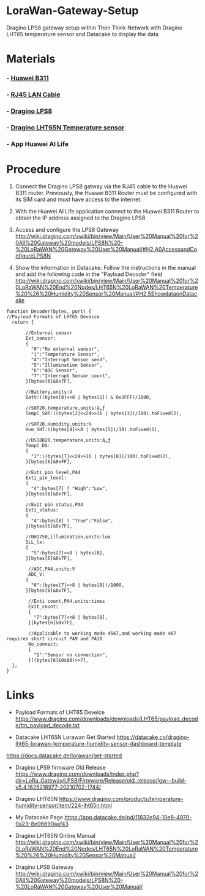 # LoraWan-Gateway-Setup
Dragino LPS8 gateway setup within Then Think Network with Dragino LHT65 temperature sensor and Datacake to display the data

# Materials

### -  <a target="_blank" href="https://www.amazon.es/HUAWEI-51060DYE-B311-221-LTE-CPE/dp/B07TK2X6NS/ref=sr_1_1?crid=1HETXX50JSXSX&amp;keywords=huawei+b311&amp;qid=1697994364&amp;sprefix=huawei+b311%252Caps%252C160&amp;sr=8-1&amp;ufe=app_do%253Aamzn1.fos.5e544547-1f8e-4072-8c08-ed563e39fc7d&_encoding=UTF8&tag=enkire-21&linkCode=ur2&linkId=55b34cb914aa5de6363ee744f44fb40b&camp=3638&creative=24630">Huawei B311</a>

### - <a target="_blank" href="https://www.amazon.es/D-Square-Ethernet-Internet-Repetidor-Ordenador/dp/B09XH3BW98/ref=sr_1_2_sspa?crid=129XWQYTR0N4G&amp;keywords=cable%252Brj45&amp;qid=1697994500&amp;sprefix=cable%252Brj%252Caps%252C193&amp;sr=8-2-spons&amp;sp_csd=d2lkZ2V0TmFtZT1zcF9hdGY&amp;th=1&_encoding=UTF8&tag=enkire-21&linkCode=ur2&linkId=e1cc09e1279cbf151f2e5c9739282a83&camp=3638&creative=24630">RJ45 LAN Cable</a>

### - <a target="_blank" href="https://www.amazon.es/MiaoMiao-Interior-Lorawan-Gateway-Service/dp/B091CC57ZT/ref=sr_1_fkmr0_1?__mk_es_ES=%25C3%2585M%25C3%2585%25C5%25BD%25C3%2595%25C3%2591&amp;crid=1KL7YYOOR0N65&amp;keywords=dragino+lps8&amp;qid=1697994631&amp;sprefix=dragino+lps8%252Caps%252C646&amp;sr=8-1-fkmr0&amp;ufe=app_do%253Aamzn1.fos.5e544547-1f8e-4072-8c08-ed563e39fc7d&_encoding=UTF8&tag=enkire-21&linkCode=ur2&linkId=de112ae3343f7043d7264827dba689b1&camp=3638&creative=24630">Dragino LPS8</a>

### - <a target="_blank" href="https://www.amazon.es/MiaoMiao-Interior-Lorawan-Gateway-Service/dp/B091CC57ZT/ref=sr_1_fkmr0_1?__mk_es_ES=%25C3%2585M%25C3%2585%25C5%25BD%25C3%2595%25C3%2591&amp;crid=1KL7YYOOR0N65&amp;keywords=dragino+lps8&amp;qid=1697994631&amp;sprefix=dragino+lps8%252Caps%252C646&amp;sr=8-1-fkmr0&amp;ufe=app_do%253Aamzn1.fos.5e544547-1f8e-4072-8c08-ed563e39fc7d&_encoding=UTF8&tag=enkire-21&linkCode=ur2&linkId=3b6b72d210ff3e64c8deb7a2c5941d0d&camp=3638&creative=24630">Dragino LHT65N Temperature sensor</a>

### - App Huawei AI Life

# Procedure

1. Connect the Dragino LPS8 gatway via the RJ45 cable to the Huawei B311 router. Previously, the Huawei B311 Router must be configured with its SIM card and must have access to the internet.
   
2. With the Huawei AI Life application connect to the Huawei B311 Router to obtain the IP address assigned to the Dragino LPS8

3. Access and configure the LPS8 Gateway
http://wiki.dragino.com/xwiki/bin/view/Main/User%20Manual%20for%20All%20Gateway%20models/LPS8N%20-%20LoRaWAN%20Gateway%20User%20Manual/#H2.A0AccessandConfigureLPS8N 

5. Show the information in Datacake. Follow the instructions in the manual and add the following code in the "Payload Decoder" field
http://wiki.dragino.com/xwiki/bin/view/Main/User%20Manual%20for%20LoRaWAN%20End%20Nodes/LHT65N%20LoRaWAN%20Temperature%20%26%20Humidity%20Sensor%20Manual/#H2.5ShowdataonDatacake
```
function Decoder(bytes, port) {
//Payload Formats of LHT65 Deveice
  return {
    
       //External sensor
       Ext_sensor:
       {
         "0":"No external sensor",
         "1":"Temperature Sensor",
         "4":"Interrupt Sensor send",
         "5":"Illumination Sensor",
         "6":"ADC Sensor",
         "7":"Interrupt Sensor count",
       }[bytes[6]&0x7F],
       
       //Battery,units:V
       BatV:((bytes[0]<<8 | bytes[1]) & 0x3FFF)/1000,
       
       //SHT20,temperature,units:â„ƒ
       TempC_SHT:((bytes[2]<<24>>16 | bytes[3])/100).toFixed(2),
       
       //SHT20,Humidity,units:%
       Hum_SHT:((bytes[4]<<8 | bytes[5])/10).toFixed(1),
       
       //DS18B20,temperature,units:â„ƒ
       TempC_DS:
       {
         "1":((bytes[7]<<24>>16 | bytes[8])/100).toFixed(2),
       }[bytes[6]&0xFF],       
       
       //Exti pin level,PA4
       Exti_pin_level:
       {
         "4":bytes[7] ? "High":"Low",
       }[bytes[6]&0x7F], 
       
       //Exit pin status,PA4
       Exti_status:
       {
         "4":bytes[8] ? "True":"False",
       }[bytes[6]&0x7F],    
       
       //BH1750,illumination,units:lux
       ILL_lx:
       {
         "5":bytes[7]<<8 | bytes[8],
       }[bytes[6]&0x7F],  

        //ADC,PA4,units:V
        ADC_V:
       {
         "6":(bytes[7]<<8 | bytes[8])/1000,
       }[bytes[6]&0x7F],  
       
        //Exti count,PA4,units:times
        Exit_count:
        {
          "7":bytes[7]<<8 | bytes[8],
        }[bytes[6]&0x7F],  
        
        //Applicable to working mode 4567,and working mode 467 requires short circuit PA9 and PA10
        No_connect:
        {
          "1":"Sensor no connection",
        }[(bytes[6]&0x80)>>7],  
  };
}
```


# Links

- Payload Formats of LHT65 Deveice
https://www.dragino.com/downloads/downloads/LHT65/payload_decode/ttn_payload_decode.txt

- Datacake LHT65N Lorawan Get Started
https://datacake.co/dragino-lht65-lorawan-temperature-humidity-sensor-dashboard-template

https://docs.datacake.de/lorawan/get-started

- Dragino LPS9 firmware Old Release
https://www.dragino.com/downloads/index.php?dir=LoRa_Gateway/LPS8/Firmware/Release/old_release/lgw--build-v5.4.1625218977-20210702-1744/

- Dragino LHT65N 
https://www.dragino.com/products/temperature-humidity-sensor/item/224-lht65n.html

- My Datacake Page
https://app.datacake.de/pd/11832e94-10e8-4970-9a23-8e06690aaf43

- Dragino LHT65N Online Manual
http://wiki.dragino.com/xwiki/bin/view/Main/User%20Manual%20for%20LoRaWAN%20End%20Nodes/LHT65N%20LoRaWAN%20Temperature%20%26%20Humidity%20Sensor%20Manual/

- Dragino LPS8 Gateway
http://wiki.dragino.com/xwiki/bin/view/Main/User%20Manual%20for%20All%20Gateway%20models/LPS8N%20-%20LoRaWAN%20Gateway%20User%20Manual/
